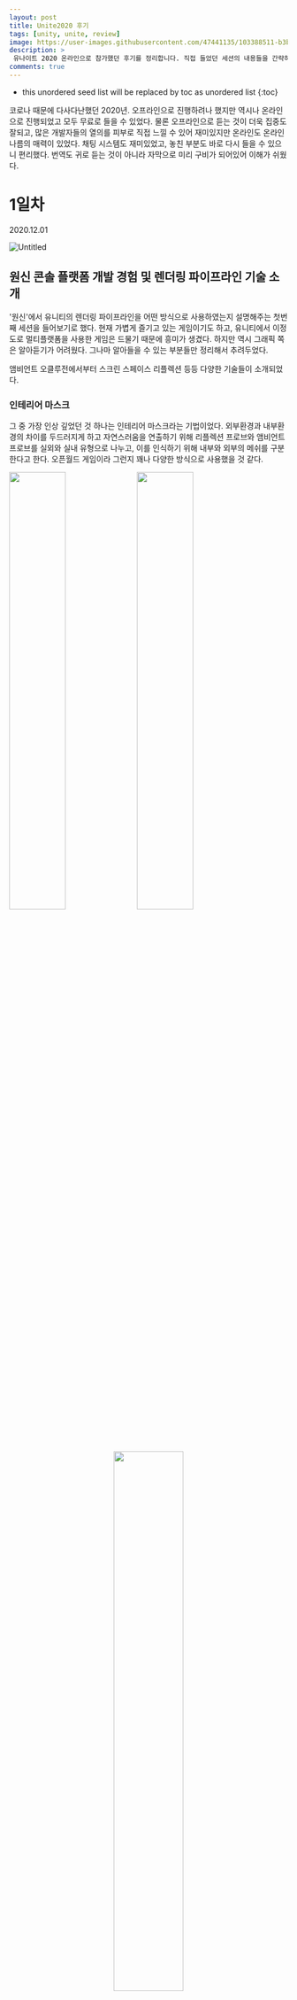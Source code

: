 ```yaml
---
layout: post
title: Unite2020 후기
tags: [unity, unite, review]
image: https://user-images.githubusercontent.com/47441135/103388511-b3bc6c80-4b4c-11eb-9a98-09bde4e5d5da.png
description: >
 유나이트 2020 온라인으로 참가했던 후기를 정리합니다. 직접 들었던 세션의 내용들을 간략하게 정리하고 마무리하는 내용이 적혀있습니다.
comments: true
---
```


* this unordered seed list will be replaced by toc as unordered list
{:toc}

코로나 때문에 다사다난했던 2020년. 오프라인으로 진행하려나 했지만 역시나 온라인으로 진행되었고 모두 무료로 들을 수 있었다. 물론 오프라인으로 듣는 것이 더욱 집중도 잘되고, 많은 개발자들의 열의를 피부로 직접 느낄 수 있어 재미있지만 온라인도 온라인 나름의 매력이 있었다. 채팅 시스템도 재미있었고, 놓친 부분도 바로 다시 들을 수 있으니 편리했다. 번역도 귀로 듣는 것이 아니라 자막으로 미리 구비가 되어있어 이해가 쉬웠다.

# 1일차

2020.12.01

![Untitled](https://user-images.githubusercontent.com/47441135/103390665-10be1f80-4b59-11eb-8761-29e72934e0b7.png)

## 원신 콘솔 플랫폼 개발 경험 및 렌더링 파이프라인 기술 소개

'원신'에서 유니티의 렌더링 파이프라인을 어떤 방식으로 사용하였는지 설명해주는 첫번째 세션을 들어보기로 했다. 현재 가볍게 즐기고 있는 게임이기도 하고, 유니티에서 이정도로 멀티플랫폼을 사용한 게임은 드물기 때문에 흥미가 생겼다. 하지만 역시 그래픽 쪽은 알아듣기가 어려웠다. 그나마 알아들을 수 있는 부분들만 정리해서 추려두었다.

앰비언트 오클루전에서부터 스크린 스페이스 리플렉션 등등 다양한 기술들이 소개되었다. 

### 인테리어 마스크

그 중 가장 인상 깊었던 것 하나는 인테리어 마스크라는 기법이었다. 외부환경과 내부환경의 차이를 두드러지게 하고 자연스러움을 연출하기 위해 리플렉션 프로브와 앰비언트 프로브를 실외와 실내 유형으로 나누고, 이를 인식하기 위해 내부와 외부의 메쉬를 구분한다고 한다. 오픈월드 게임이라 그런지 꽤나 다양한 방식으로 사용했을 것 같다.

<img src="https://user-images.githubusercontent.com/47441135/103390677-1b78b480-4b59-11eb-8084-9f6b25f87151.png" width="45%">
<img src="https://user-images.githubusercontent.com/47441135/103390689-2e8b8480-4b59-11eb-942e-a7c0d8db5c25.png" width="45%">
<p align="center"><img src="https://user-images.githubusercontent.com/47441135/103390693-34816580-4b59-11eb-8d88-9b0eb53a2b8f.png" width="50%"></p>

## 픽셀+탑다운+칼부림 액션게임을 개발하고 싶을 땐 이걸보고 참아보자.

이 제목을 보자마자 이 세션을 들어야겠다고 생각했다. 역시 모든 콘텐츠들은 제목이 가장 중요한 거 아닐까 싶다. 이 세션 중 웃긴 댓글을 보았다.
'이건 못참지. 하고 들어왔는데 참을 수 있을 것 같아요'
그 말대로였다. 음 참을 수 있을 것 같다. 그만큼 대단하고 힘든 여정으로 보였다. 개발자분도 굉장히 해탈한 느낌이었다. 

<img src="https://user-images.githubusercontent.com/47441135/103390704-3fd49100-4b59-11eb-8e92-72f9b1621205.png" width="45%">
<img src="https://user-images.githubusercontent.com/47441135/103390713-48c56280-4b59-11eb-8c54-a3738696884b.png" width="45%">

이 세션에서도 굉장히 신기한 기법들을 많이 보았다. 그 중에서 가장 신기하게 보았던 것이 바로 이 실시간 라이팅 구현 문제에서 오브젝트를 기울인 것이다. 이건 정말 보자마자 의자에서 자세를 고쳐앉았던 것 같다..

![Untitled 6](https://user-images.githubusercontent.com/47441135/103390722-50850700-4b59-11eb-8315-a598cdeb0d43.png)

## 개선된 2D 워크플로우를 통한 아티스트의 역량 강화: 리깅, 애니메이션 및 조명

요새 2D에 관심이 많아져서 챙겨보게 되었다. 기초적인 내용들이었지만 나에겐 정말 많이 도움되었다. 2D캐릭터 리깅에서부터 애니메이션, IK... 그리고 가장 흥미로웠던 조명까지 전체적으로 훑어주는 세션이었다.

2D 조명도 이제는 저렇게 풍부하게 실시간으로 가능하다는게 너무나 매력적으로 다가왔다. 특히 캐릭터에 마스크맵을 씌워 프레넬 효과를 낸 것이 아름다웠다. 개인적으로 2차원도 3차원도 아닌 그 사이에 있는 듯한 느낌을 좋아하는데 딱 그런 느낌이었다. 2D지만 3D처럼 혹은 3D지만 2D처럼 표현하는 것이 아이러니 하면서 가장 매력적인 것 같다.

![Untitled 7](https://user-images.githubusercontent.com/47441135/103390733-5a0e6f00-4b59-11eb-8887-b55131b065f8.png)

# 2일차

2020.12.02

![Untitled 8](https://user-images.githubusercontent.com/47441135/103390745-61357d00-4b59-11eb-9991-7081888a59bc.png)

## Unity Visual Effect Graph 활용을 위한 고급 팁

작년에 이어 Keijiro 님의 강연을 들었다. VFX Graph에 대해 기초적인 내용을 알려주는 세션이었다. 짧지만 내용은 알찼다. 짧은 시간에 맞춰 최대한 많은 내용을 전달하려고 하다보니 정보를 정제하여 그대로 전달해주는 형식이었다. 그만큼 핵심만 담은 세션이라는 느낌을 받았다.

파티클 스트립이라는 것을 처음 알았는데 설명을 도와주는 인포그래픽 애니메이션들과 예제 등이 굉장히 쉽게 되어있어 인상깊었다. 

![Untitled 9](https://user-images.githubusercontent.com/47441135/103390752-685c8b00-4b59-11eb-8be2-8605d2a09369.png)

## 최대 성능을 위한 최적화 팁

Keijiro 님의 강연을 다 듣고, 마치 헤르미온느처럼 시간을 거슬러 최적화 팁을 보았다. 이게 온라인 세션의 장점인 것 같다. 바로 실시간으로 뒤로가기가 가능하다는 점. 한 자리에서 모든 세션을 볼 수도 있었다.

이 최적화 팁 세션은 내가 하나도 빼먹지 않고 메모해둔 페이지가 따로 있다. 솔직히 나같은 주니어 개발자에겐 이번 Unite2020 최고의 세션이었다.

![Untitled 10](https://user-images.githubusercontent.com/47441135/103390762-6db9d580-4b59-11eb-81a2-8f620cae5617.png)

간단한 Object Pool 팁에서부터 프로그래머가 놓치기 쉬운 리소스 관리법, 함수 및 UI, 하이어라키 관리 까지 엔진에서 조금이라도 부담을 주는 부분들을 모두 알려주었다. 이건 그냥 유튜브에 올라온 강연을 보길 바란다. 더이상의 설명은 필요없다.

마지막 Q&A까지 완벽하다.

# 마무리

이번 년도도 Unite에 참가해서 정말 다행이다. 매년 참가해도 늘 재밌다. 일 때문에 참가 못하게 된다면 참 슬플 것 같다. 새로운 기술과 도움이 되는 팁과 트릭들, 사람들의 열정을 느끼고 나의 열정도 충전하는 이런 좋은 행사는 늘 참가해야만 옳다!

진행한 세션들은 Unity Korea 유튜브에 올라와 있으니 다들 힘내서 공부하자.  
자극을 받고 실천하자. 아무리 힘들어도, 어떤 경험을 했어도, 작년과 지금의 마음은 같다. 힘내자! 

### 사족

에어팟 프로 감사합니다! 유니티 감사합니다! ㅎㅎㅎㅎㅎㅎㅎㅎ  
티셔츠도 감사합니다! 비타500도 호빵도 감사합니다!!

![Untitled 11](https://user-images.githubusercontent.com/47441135/103390771-74484d00-4b59-11eb-9b0c-e44669fd4844.png)
